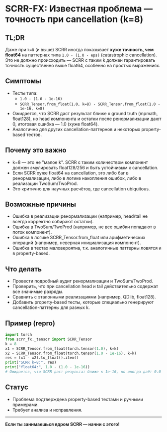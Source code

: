 # SCRR-FX: Известная проблема — точность при cancellation (k=8)

## TL;DR

Даже при `k=8` (и выше) SCRR иногда показывает **хуже точность, чем float64** на паттернах типа `1.0 - (1.0 - eps)` (catastrophic cancellation). Это не должно происходить — SCRR с таким k должен гарантировать точность существенно выше float64, особенно на простых выражениях.

## Симптомы
- Тесты типа:
  - `1.0 - (1.0 - 1e-16)`
  - `SCRR_Tensor.from_float(1.0, k=8) - SCRR_Tensor.from_float(1.0 - 1e-16, k=8)`
- Ожидается, что SCRR даст результат ближе к ground truth (mpmath, float128), но head компонента и остатки после ренормализации дают 0, итоговая ошибка — 1.0 (хуже float64).
- Аналогично для других cancellation-паттернов и некоторых property-based тестов.

## Почему это важно
- k=8 — это не "малое k". SCRR с таким количеством компонент должен эмулировать float128/256 и быть устойчивым к cancellation.
- Если SCRR хуже float64 на cancellation, это либо баг в ренормализации, либо в логике накопления ошибок, либо в реализации TwoSum/TwoProd.
- Это критично для научных расчётов, где cancellation ubiquitous.

## Возможные причины
- Ошибка в реализации ренормализации (например, head/tail не всегда корректно собирают остатки).
- Ошибка в TwoSum/TwoProd (например, не все ошибки попадают в поток компонент).
- Ошибка в логике SCRR_Tensor.from_float или арифметических операций (например, неверная инициализация компонент).
- Ошибка в тестах маловероятна, т.к. аналогичные паттерны ловятся и в property-based.

## Что делать
- Провести подробный аудит ренормализации и TwoSum/TwoProd.
- Проверить, что при cancellation head и tail действительно содержат все значимые разряды.
- Сравнить с эталонными реализациями (например, QDlib, float128).
- Добавить property-based тесты, которые специально генерируют cancellation-паттерны для разных k.

## Пример (repro)
```python
import torch
from scrr_fx._tensor import SCRR_Tensor
k = 8
x1 = SCRR_Tensor.from_float(torch.tensor(1.0), k=k)
x2 = SCRR_Tensor.from_float(torch.tensor(1.0 - 1e-16), k=k)
res = (x1 - x2).to_float().item()
print("SCRR k=8:", res)
print("float64:", 1.0 - (1.0 - 1e-16))
# Ожидается, что SCRR даст результат ближе к 1e-16, но иногда даёт 0.0
```

## Статус
- Проблема подтверждена property-based тестами и ручными примерами.
- Требует анализа и исправления.

---
**Если ты занимаешься ядром SCRR — начни с этого!** 